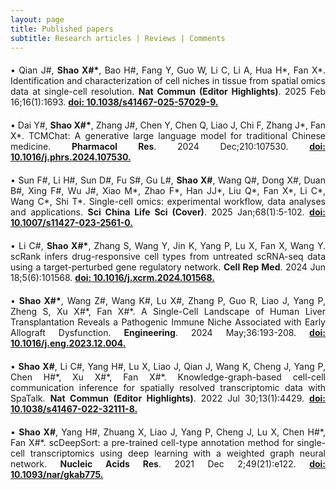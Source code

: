 ```yaml
---
layout: page
title: Published papers
subtitle: Research articles | Reviews | Comments
---
```


<div style="text-align: justify;margin-top: 20px">
&bull; Qian J#, <strong>Shao X#&#42;</strong>, Bao H#, Fang Y, Guo W, Li C, Li A, Hua H&#42;, Fan X&#42;. Identification and characterization of cell niches in tissue from spatial omics data at single-cell resolution. <strong>Nat Commun (Editor Highlights)</strong>. 2025 Feb 16;16(1):1693. <a href="doi: 10.1038/s41467-025-57029-9"><strong>doi: 10.1038/s41467-025-57029-9.</strong></a>
</div>

<div style="text-align: justify;margin-top: 20px">
&bull; Dai Y#,  <strong>Shao X#&#42;</strong>, Zhang J#, Chen Y, Chen Q, Liao J, Chi F, Zhang J&#42;, Fan X&#42;. TCMChat: A generative large language model for traditional Chinese medicine. <strong>Pharmacol Res</strong>. 2024 Dec;210:107530. <a href="https://doi.org/10.1016/j.phrs.2024.107530"><strong>doi: 10.1016/j.phrs.2024.107530.</strong></a>
</div>

<div style="text-align: justify;margin-top: 20px">
&bull; Sun F#, Li H#, Sun D#, Fu S#, Gu L#, <strong>Shao X#</strong>, Wang Q#, Dong X#, Duan B#, Xing F#, Wu J#, Xiao M&#42;, Zhao F&#42;, Han JJ&#42;, Liu Q&#42;, Fan X&#42;, Li C&#42;, Wang C&#42;, Shi T&#42;. Single-cell omics: experimental workflow, data analyses and applications. <strong>Sci China Life Sci (Cover)</strong>. 2025 Jan;68(1):5-102. <a href="https://doi.org/10.1007/s11427-023-2561-0"><strong>doi: 10.1007/s11427-023-2561-0.</strong></a>
</div>

<div style="text-align: justify;margin-top: 20px">
&bull; Li C#, <strong>Shao X#&#42;</strong>, Zhang S, Wang Y, Jin K, Yang P, Lu X, Fan X, Wang Y. scRank infers drug-responsive cell types from untreated scRNA-seq data using a target-perturbed gene regulatory network. <strong>Cell Rep Med</strong>. 2024 Jun 18;5(6):101568. <a href="https://doi.org/10.1016/j.xcrm.2024.101568"><strong>doi: 10.1016/j.xcrm.2024.101568.</strong></a>
</div>

<div style="text-align: justify;margin-top: 20px">
&bull; <strong>Shao X#&#42;</strong>, Wang Z#, Wang K#, Lu X#, Zhang P, Guo R, Liao J, Yang P, Zheng S, Xu X#&#42;, Fan X#&#42;. A Single-Cell Landscape of Human Liver Transplantation Reveals a Pathogenic Immune Niche Associated with Early Allograft Dysfunction. <strong>Engineering</strong>. 2024 May;36:193-208. <a href="https://doi.org/10.1016/j.eng.2023.12.004"><strong>doi: 10.1016/j.eng.2023.12.004.</strong></a>
</div>

<div style="text-align: justify;margin-top: 20px">
&bull; <strong>Shao X#</strong>, Li C#, Yang H#, Lu X, Liao J, Qian J, Wang K, Cheng J, Yang P, Chen H#&#42;, Xu X#&#42;, Fan X#&#42;. Knowledge-graph-based cell-cell communication inference for spatially resolved transcriptomic data with SpaTalk. <strong>Nat Commun (Editor Highlights)</strong>. 2022 Jul 30;13(1):4429. <a href="https://doi.org/10.1038/s41467-022-32111-8"><strong>doi: 10.1038/s41467-022-32111-8.</strong></a>
</div>

<div style="text-align: justify;margin-top: 20px">
&bull; <strong>Shao X#</strong>, Yang H#, Zhuang X, Liao J, Yang P, Cheng J, Lu X, Chen H#&#42;, Fan X#&#42;. scDeepSort: a pre-trained cell-type annotation method for single-cell transcriptomics using deep learning with a weighted graph neural network. <strong>Nucleic Acids Res</strong>. 2021 Dec 2;49(21):e122. <a href="https://doi.org/10.1093/nar/gkab775"><strong>doi: 10.1093/nar/gkab775.</strong></a>
</div>


